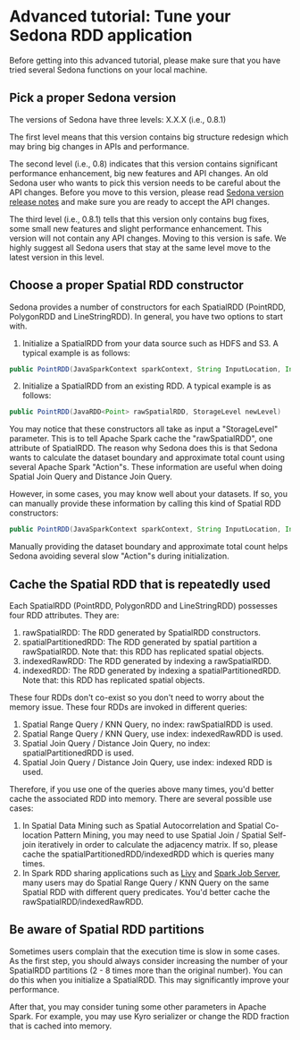 # Advanced tutorial: Tune your Sedona RDD application
Before getting into this advanced tutorial, please make sure that you have tried several Sedona functions on your local machine.

## Pick a proper Sedona version
The versions of Sedona have three levels: X.X.X (i.e., 0.8.1)

The first level means that this version contains big structure redesign which may bring big changes in APIs and performance.

The second level (i.e., 0.8) indicates that this version contains significant performance enhancement, big new features and API changes. An old Sedona user who wants to pick this version needs to be careful about the API changes. Before you move to this version, please read [Sedona version release notes](../../setup/release-notes/) and make sure you are ready to accept the API changes.

The third level (i.e., 0.8.1) tells that this version only contains bug fixes, some small new features and slight performance enhancement. This version will not contain any API changes. Moving to this version is safe. We highly suggest all Sedona users that stay at the same level move to the latest version in this level.

## Choose a proper Spatial RDD constructor
Sedona provides a number of constructors for each SpatialRDD (PointRDD, PolygonRDD and LineStringRDD). In general, you have two options to start with.

1. Initialize a SpatialRDD from your data source such as HDFS and S3. A typical example is as follows:
```java
public PointRDD(JavaSparkContext sparkContext, String InputLocation, Integer Offset, FileDataSplitter splitter, boolean carryInputData, Integer partitions, StorageLevel newLevel)
```
2. Initialize a SpatialRDD from an existing RDD. A typical example is as follows:
```java
public PointRDD(JavaRDD<Point> rawSpatialRDD, StorageLevel newLevel)
```

You may notice that these constructors all take as input a "StorageLevel" parameter. This is to tell Apache Spark cache the "rawSpatialRDD", one attribute of SpatialRDD. The reason why Sedona does this is that Sedona wants to calculate the dataset boundary and approximate total count using several Apache Spark "Action"s. These information are useful when doing Spatial Join Query and Distance Join Query.

However, in some cases, you may know well about your datasets. If so, you can manually provide these information by calling this kind of Spatial RDD constructors:

```java
public PointRDD(JavaSparkContext sparkContext, String InputLocation, Integer Offset, FileDataSplitter splitter, boolean carryInputData, Integer partitions, Envelope datasetBoundary, Integer approximateTotalCount) {
```
Manually providing the dataset boundary and approximate total count helps Sedona avoiding several slow "Action"s during initialization.

## Cache the Spatial RDD that is repeatedly used
Each SpatialRDD (PointRDD, PolygonRDD and LineStringRDD) possesses four RDD attributes. They are:

1. rawSpatialRDD: The RDD generated by SpatialRDD constructors.
2. spatialPartitionedRDD: The RDD generated by spatial partition a rawSpatialRDD. Note that: this RDD has replicated spatial objects.
3. indexedRawRDD: The RDD generated by indexing a rawSpatialRDD.
4. indexedRDD: The RDD generated by indexing a spatialPartitionedRDD. Note that: this RDD has replicated spatial objects.

These four RDDs don't co-exist so you don't need to worry about the memory issue.
These four RDDs are invoked in different queries:

1. Spatial Range Query / KNN Query, no index: rawSpatialRDD is used.
2. Spatial Range Query / KNN Query, use index: indexedRawRDD is used.
3. Spatial Join Query / Distance Join Query, no index: spatialPartitionedRDD is used.
4. Spatial Join Query / Distance Join Query, use index: indexed RDD is used.

Therefore, if you use one of the queries above many times, you'd better cache the associated RDD into memory. There are several possible use cases:

1. In Spatial Data Mining such as Spatial Autocorrelation and Spatial Co-location Pattern Mining, you may need to use Spatial Join / Spatial Self-join iteratively in order to calculate the adjacency matrix. If so, please cache the spatialPartitionedRDD/indexedRDD which is queries many times.
2. In Spark RDD sharing applications such as [Livy](https://github.com/cloudera/livy) and [Spark Job Server](https://github.com/spark-jobserver/spark-jobserver), many users may do Spatial Range Query / KNN Query on the same Spatial RDD with different query predicates. You'd better cache the rawSpatialRDD/indexedRawRDD.

## Be aware of Spatial RDD partitions

Sometimes users complain that the execution time is slow in some cases. As the first step, you should always consider increasing the number of your SpatialRDD partitions (2 - 8 times more than the original number). You can do this when you initialize a SpatialRDD. This may significantly improve your performance.

After that, you may consider tuning some other parameters in Apache Spark. For example, you may use Kyro serializer or change the RDD fraction that is cached into memory.
